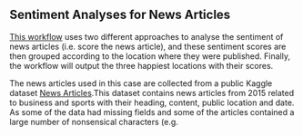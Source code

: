 ## Sentiment Analyses for News Articles

[This workflow](./analysis_sentiment.py) uses two different approaches to analyse the sentiment of news articles (i.e. score the news article), and these sentiment scores are then grouped according to the location where they were published. Finally, the workflow will output the three happiest locations with their scores.

The news articles used in this case are collected from a public Kaggle dataset [News Articles](https://www.kaggle.com/datasets/asad1m9a9h6mood/news-articles).This dataset contains news articles from 2015 related to business and sports with their heading, content, public location and date. As some of the data had missing fields and some of the articles contained a large number of nonsensical characters (e.g. <script>, `<br/>`), a Python script was developed for the project to pre-process the data. 

The first PE, "Read Articles", reads articles from an input file and then extracts the article content line by line. Every time a line is read and parsed, one data is generated and sent to two downstream PEs. PE "Sentiment AFINN" calculate the news article’s sentiment score by [AFINN lexicon](./AFINN-111.txt). PE "Tokenisation WD" and "Sentiment SWN3" tokenise the news article content and then calculate the sentiment score using the [SWN3](SentiWordNet_3.0.0_20130122.txt) lexicon. After that, data from both branches go to their respective "Find State" - "Happy State" - "Top 3 Happiest" PE chain. The three PEs find the location of each data, group the received data by location and finally display the three happiest (highest scoring) locations and their scores. The number of instances of the PE "Happy State" in the "SWN3" branch is set to 3 in order to reflect the stateful character.


## How to run the workflow with different mappings 

To run this test, the following two steps are required, namely the preparation of the data and the execution of the test script.

### Preparation of data
In order to run this test, you must first prepare the article data needed for the test. We collect some article data from http://aaa.com and saved as "Articles.csv" in this repository. Before running the test, you must first run "clean.py" in this directory to clean the data. 

To run the data cleaning program, first you need to install:
```shell
$ pip install pandas
``` 

Then, run the clean script:
```shell
$ python clean.py Articles.csv
``` 

After cleaning, a new file named "Articles_cleaned.csv" will occur by default. This file is the input of the next step. 

Note that you don't need to run the cleaning script again if you already have the cleaned data.


### Execution of the test script

To run the test script, first you need to install:
```shell
$ pip install nltk numpy 
``` 

In multiprocessing mode, parameter '-n' specify the number of processes. For executing it with the multiprocessing mode and assign 13 processes:
```shell
$ python -m dispel4py.new.processor multi  analysis_sentiment -n 13 -d "{"read" : [ {"input" : "Articles_cleaned.csv"} ]}"
``` 

In hybrid mode, parameter '-n' specify the number of processes. For executing it with the multiprocessing mode and assign 13 processes:

----- REDIS ----
You need REDIS server running in a tab: 

```shell
conda activate py37_d4p
redis server
```

In another tab you can do the following run: 

```shell
$ python -m dispel4py.new.processor hybrid_redis analysis_sentiment -n 13 -d "{"read" : [ {"input" : "Articles_cleaned.csv"} ]}"
``` 

